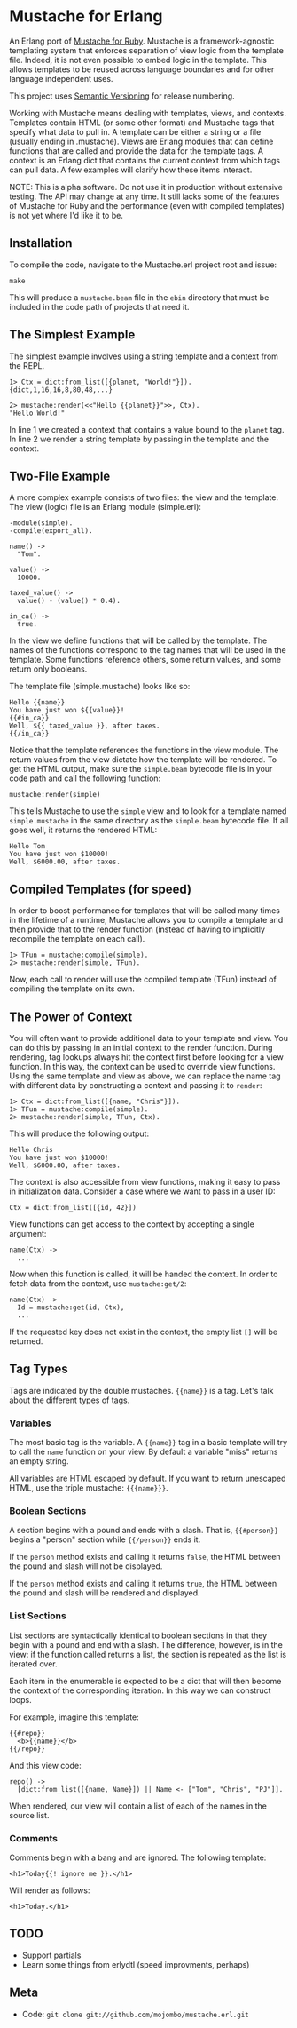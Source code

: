 Mustache for Erlang
===================

An Erlang port of [Mustache for Ruby][1]. Mustache is a framework-agnostic
templating system that enforces separation of view logic from the template
file. Indeed, it is not even possible to embed logic in the template. This
allows templates to be reused across language boundaries and for other
language independent uses.

This project uses [Semantic Versioning](http://semver.org) for release
numbering.

Working with Mustache means dealing with templates, views, and contexts.
Templates contain HTML (or some other format) and Mustache tags that specify
what data to pull in. A template can be either a string or a file (usually
ending in .mustache). Views are Erlang modules that can define functions that
are called and provide the data for the template tags. A context is an Erlang
dict that contains the current context from which tags can pull data. A few
examples will clarify how these items interact.

NOTE: This is alpha software. Do not use it in production without extensive
testing. The API may change at any time. It still lacks some of the features
of Mustache for Ruby and the performance (even with compiled templates) is not
yet where I'd like it to be.


Installation
------------

To compile the code, navigate to the Mustache.erl project root and issue:

    make

This will produce a `mustache.beam` file in the `ebin` directory that must be
included in the code path of projects that need it.


The Simplest Example
--------------------

The simplest example involves using a string template and a context from the
REPL.

    1> Ctx = dict:from_list([{planet, "World!"}]).
    {dict,1,16,16,8,80,48,...}

    2> mustache:render(<<"Hello {{planet}}">>, Ctx).
    "Hello World!"

In line 1 we created a context that contains a value bound to the `planet`
tag. In line 2 we render a string template by passing in the template and the
context.


Two-File Example
----------------

A more complex example consists of two files: the view and the template. The
view (logic) file is an Erlang module (simple.erl):

    -module(simple).
    -compile(export_all).

    name() ->
      "Tom".

    value() ->
      10000.

    taxed_value() ->
      value() - (value() * 0.4).

    in_ca() ->
      true.

In the view we define functions that will be called by the template. The names
of the functions correspond to the tag names that will be used in the
template. Some functions reference others, some return values, and some return
only booleans.

The template file (simple.mustache) looks like so:

    Hello {{name}}
    You have just won ${{value}}!
    {{#in_ca}}
    Well, ${{ taxed_value }}, after taxes.
    {{/in_ca}}

Notice that the template references the functions in the view module. The
return values from the view dictate how the template will be rendered. To get
the HTML output, make sure the `simple.beam` bytecode file is in your code
path and call the following function:

    mustache:render(simple)

This tells Mustache to use the `simple` view and to look for a template named
`simple.mustache` in the same directory as the `simple.beam` bytecode file. If
all goes well, it returns the rendered HTML:

    Hello Tom
    You have just won $10000!
    Well, $6000.00, after taxes.


Compiled Templates (for speed)
------------------------------

In order to boost performance for templates that will be called many times in
the lifetime of a runtime, Mustache allows you to compile a template and then
provide that to the render function (instead of having to implicitly recompile
the template on each call).

    1> TFun = mustache:compile(simple).
    2> mustache:render(simple, TFun).

Now, each call to render will use the compiled template (TFun) instead of
compiling the template on its own.


The Power of Context
--------------------

You will often want to provide additional data to your template and view. You
can do this by passing in an initial context to the render function. During
rendering, tag lookups always hit the context first before looking for a view
function. In this way, the context can be used to override view functions.
Using the same template and view as above, we can replace the name tag with
different data by constructing a context and passing it to `render`:


    1> Ctx = dict:from_list([{name, "Chris"}]).
    1> TFun = mustache:compile(simple).
    2> mustache:render(simple, TFun, Ctx).

This will produce the following output:

    Hello Chris
    You have just won $10000!
    Well, $6000.00, after taxes.

The context is also accessible from view functions, making it easy to pass in
initialization data. Consider a case where we want to pass in a user ID:

    Ctx = dict:from_list([{id, 42}])

View functions can get access to the context by accepting a single argument:

    name(Ctx) ->
      ...

Now when this function is called, it will be handed the context. In order to
fetch data from the context, use `mustache:get/2`:

    name(Ctx) ->
      Id = mustache:get(id, Ctx),
      ...

If the requested key does not exist in the context, the empty list `[]` will
be returned.


Tag Types
---------

Tags are indicated by the double mustaches. `{{name}}` is a tag. Let's talk
about the different types of tags.

### Variables

The most basic tag is the variable. A `{{name}}` tag in a basic template will
try to call the `name` function on your view. By default a variable "miss"
returns an empty string.

All variables are HTML escaped by default. If you want to return unescaped
HTML, use the triple mustache: `{{{name}}}`.

### Boolean Sections

A section begins with a pound and ends with a slash. That is,
`{{#person}}` begins a "person" section while `{{/person}}` ends it.

If the `person` method exists and calling it returns `false`, the HTML
between the pound and slash will not be displayed.

If the `person` method exists and calling it returns `true`, the HTML
between the pound and slash will be rendered and displayed.

### List Sections

List sections are syntactically identical to boolean sections in that they
begin with a pound and end with a slash. The difference, however, is in the
view: if the function called returns a list, the section is repeated as the
list is iterated over.

Each item in the enumerable is expected to be a dict that will then become the
context of the corresponding iteration. In this way we can construct loops.

For example, imagine this template:

    {{#repo}}
      <b>{{name}}</b>
    {{/repo}}

And this view code:

    repo() ->
      [dict:from_list([{name, Name}]) || Name <- ["Tom", "Chris", "PJ"]].

When rendered, our view will contain a list of each of the names in the source
list.

### Comments

Comments begin with a bang and are ignored. The following template:

    <h1>Today{{! ignore me }}.</h1>

Will render as follows:

    <h1>Today.</h1>


TODO
----

* Support partials
* Learn some things from erlydtl (speed improvments, perhaps)


Meta
----

* Code: `git clone git://github.com/mojombo/mustache.erl.git`

[1]: http://github.com/defunkt/mustache.git
